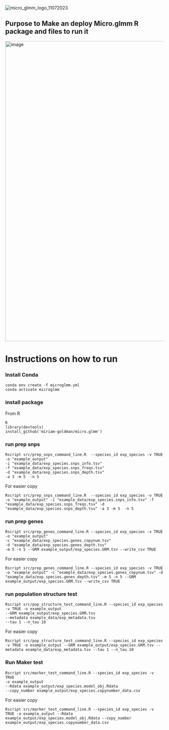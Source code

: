 ![micro_glmm_logo_11072023](https://github.com/miriam-goldman/micro.glmm/assets/46382670/88ea180f-13d9-4787-8e2f-5655fa53fad0)
## Purpose to Make an deploy Micro.glmm R package and files to run it
<img width="950" alt="image" src="https://github.com/miriam-goldman/micro.glmm/assets/46382670/1d814a2d-ae54-4690-b70f-8353bae1457f">

# Instructions on how to run
### Install Conda

```
conda env create -f microglmm.yml
conda activate microglmm
```
### install package
From R
```
R
library(devtools)
install_github('miriam-goldman/micro.glmm')
```

### run prep snps
```
Rscript src/prep_snps_command_line.R  --species_id exp_species -v TRUE  -o "example_output"
-i "example_data/exp_species.snps_info.tsv"
-f "example_data/exp_species.snps_freqs.tsv"
-d "example_data/exp_species.snps_depth.tsv"
-a 3 -m 5  -n 5   
 ```
For easier copy
```
Rscript src/prep_snps_command_line.R  --species_id exp_species -v TRUE  -o "example_output" -i "example_data/exp_species.snps_info.tsv" -f "example_data/exp_species.snps_freqs.tsv" -d "example_data/exp_species.snps_depth.tsv" -a 3 -m 5  -n 5   
 ```
### run prep genes

```
Rscript src/prep_genes_command_line.R --species_id exp_species -v TRUE -o "example_output"
-c "example_data/exp_species.genes_copynum.tsv"
-d "example_data/exp_species.genes_depth.tsv"
-m 5 -n 5 --GRM example_output/exp_species.GRM.tsv --write_csv TRUE
 ```
For easier copy
```
Rscript src/prep_genes_command_line.R --species_id exp_species -v TRUE -o "example_output" -c "example_data/exp_species.genes_copynum.tsv" -d "example_data/exp_species.genes_depth.tsv" -m 5 -n 5 --GRM example_output/exp_species.GRM.tsv --write_csv TRUE
 ```
### run population structure test

```
Rscript src/pop_structure_test_command_line.R --species_id exp_species -v TRUE -o example_output
--GRM example_output/exp_species.GRM.tsv
--metadata example_data/exp_metadata.tsv
--tau 1 --n_tau 10
```
For easier copy
```
Rscript src/pop_structure_test_command_line.R --species_id exp_species -v TRUE -o example_output --GRM example_output/exp_species.GRM.tsv --metadata example_data/exp_metadata.tsv --tau 1 --n_tau 10
```
### Run Maker test

```
Rscript src/marker_test_command_line.R --species_id exp_species -v TRUE
-o example_output
--Rdata example_output/exp_species.model_obj.Rdata
--copy_number example_output/exp_species.copynumber_data.csv
```
For easier copy
```
Rscript src/marker_test_command_line.R --species_id exp_species -v TRUE -o example_output --Rdata example_output/exp_species.model_obj.Rdata --copy_number example_output/exp_species.copynumber_data.csv
```
